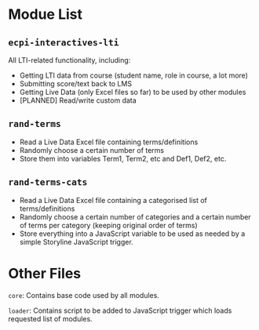 # Modue List

## `ecpi-interactives-lti`

All LTI-related functionality, including:

* Getting LTI data from course (student name, role in course, a lot more)
* Submitting score/text back to LMS
* Getting Live Data (only Excel files so far) to be used by other modules
* [PLANNED] Read/write custom data

## `rand-terms`

* Read a Live Data Excel file containing terms/definitions
* Randomly choose a certain number of terms
* Store them into variables Term1, Term2, etc and Def1, Def2, etc.

## `rand-terms-cats`

* Read a Live Data Excel file containing a categorised list of terms/definitions
* Randomly choose a certain number of categories and a certain number of terms per category (keeping original order of terms)
* Store everything into a JavaScript variable to be used as needed by a simple Storyline JavaScript trigger.

# Other Files

`core`: Contains base code used by all modules.

`loader`: Contains script to be added to JavaScript trigger which loads requested list of modules.
